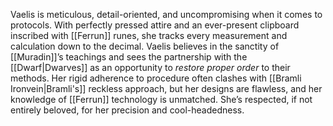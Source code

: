 Vaelis is meticulous, detail-oriented, and uncompromising when it comes to protocols. With perfectly pressed attire and an ever-present clipboard inscribed with [[Ferrun]] runes, she tracks every measurement and calculation down to the decimal. Vaelis believes in the sanctity of [[Muradin]]’s teachings and sees the partnership with the [[Dwarf|Dwarves]] as an opportunity to _restore proper order_ to their methods. Her rigid adherence to procedure often clashes with [[Bramli Ironvein|Bramli's]] reckless approach, but her designs are flawless, and her knowledge of [[Ferrun]] technology is unmatched. She’s respected, if not entirely beloved, for her precision and cool-headedness.